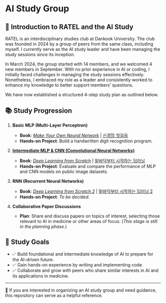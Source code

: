 # AI Study Group

## 🤖 Introduction to RATEL and the AI Study

RATEL is an interdisciplinary studies club at Dankook University. The club was founded in 2024 by a group of peers from the same class, including myself. I currently serve as the AI study leader and have been managing the study sessions since its inception.

In March 2024, the group started with 14 members, and we welcomed 4 new members in September. With no prior experience in AI or coding, I initially faced challenges in managing the study sessions effectively. Nonetheless, I embraced my role as a leader and consistently worked to enhance my knowledge to better support members' questions.

We have now established a structured 4-step study plan as outlined below.

## 📚 Study Progression

1. **Basic MLP (Multi-Layer Perceptron)**
   - **Book**: [*Make Your Own Neural Network*](https://www.amazon.com/Make-Your-Own-Neural-Network/dp/1530826608) | [신경망 첫걸음](https://product.kyobobook.co.kr/detail/S000001057736)
   - **Hands-on Project**: Build a handwritten digit recognition program.

2. [**Intermediate MLP & CNN (Convolutional Neural Networks)**](https://github.com/jaeseonim/AI-Study-Group/tree/main/deep-learning-from-scratch)
   - **Book**: [*Deep Learning from Scratch*](https://www.amazon.co.jp/-/en/%E6%96%8E%E8%97%A4-%E5%BA%B7%E6%AF%85/dp/4873117585/ref=sr_1_1?crid=3GTL1RN3S9UKU&dib=eyJ2IjoiMSJ9.BSJwVIIOHE6YoQRMnC_Atr3guHh3CZHN5o796dAWFCGXHennOFOA9HtC0IZoe1CJtJ0oPnqDNoRs-canO1-hMc40iIbxdHqvwlFuqtQSmvM0gsVsVZIPSocHRK7Oqk3IUsFEJ--0JuDWgsU714OWvqEQq3oiPyyI8iVXxi57bkvJQ3MoW2yDfK9UwFtMsXw4.Zooelj6fwZ0DEKjKePE4ZLE0-wc1Xs3RWhzNj3yNPQs&dib_tag=se&keywords=%E3%82%BC%E3%83%AD%E3%81%8B%E3%82%89%E4%BD%9C%E3%82%8BDeep+Learning&qid=1737987001&s=books&sprefix=%E3%82%BC%E3%83%AD%E3%81%8B%E3%82%89%E4%BD%9C%E3%82%8Bdeep+learning+%2Cstripbooks%2C177&sr=1-1) | [밑바닥부터 시작하는 딥러닝](https://product.kyobobook.co.kr/detail/S000001057805)
   - **Hands-on Project**: Evaluate and compare the performance of MLP and CNN models on public image datasets.

3. **RNN (Recurrent Neural Networks)**
   - **Book**: [*Deep Learning from Scratch 2*](https://www.amazon.co.jp/-/en/%E6%96%8E%E8%97%A4-%E5%BA%B7%E6%AF%85/dp/4873118360) | [밑바닥부터 시작하는 딥러닝 2](https://product.kyobobook.co.kr/detail/S000001810145)
   - **Hands-on Project**: *To be decided.* 

4. **Collaborative Paper Discussions**  
   - **Plan**: Share and discuss papers on topics of interest, selecting those relevant to AI in medicine or other areas of focus. (*This stage is still in the planning phase.*)

## 🎯 Study Goals

- ✅ Build foundational and intermediate knowledge of AI to prepare for the AI-driven future.  
- ✅ Gain hands-on experience by writing and implementing code.  
- ✅ Collaborate and grow with peers who share similar interests in AI and its applications in medicine. 

---

📌 If you are interested in organizing an AI study group and need guidance, this repository can serve as a helpful reference. 
